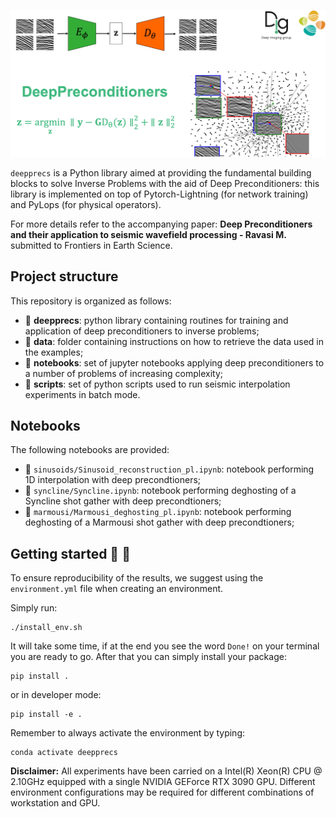 ![LOGO](https://github.com/DIG-Kaust/DeepPrecs/blob/main/logo.png)

``deepprecs`` is a Python library aimed at providing the fundamental building blocks to solve Inverse Problems with 
the aid of Deep Preconditioners: this library is implemented on top of Pytorch-Lightning (for network training) and 
PyLops (for physical operators).

For more details refer to the accompanying paper: **Deep Preconditioners and their application to seismic wavefield processing -
Ravasi M.** submitted to Frontiers in Earth Science.


## Project structure
This repository is organized as follows:

* :open_file_folder: **deepprecs**: python library containing routines for training and application of deep preconditioners to inverse problems;
* :open_file_folder: **data**: folder containing instructions on how to retrieve the data used in the examples;
* :open_file_folder: **notebooks**: set of jupyter notebooks applying deep preconditioners to a number of problems of increasing complexity;
* :open_file_folder: **scripts**: set of python scripts used to run seismic interpolation experiments in batch mode.


## Notebooks
The following notebooks are provided:

- :orange_book: ``sinusoids/Sinusoid_reconstruction_pl.ipynb``: notebook performing 1D interpolation with deep precondtioners;
- :orange_book: ``syncline/Syncline.ipynb``: notebook performing deghosting of a Syncline shot gather with deep precondtioners;
- :orange_book: ``marmousi/Marmousi_deghosting_pl.ipynb``: notebook performing deghosting of a Marmousi shot gather with deep precondtioners;


## Getting started :space_invader: :robot:
To ensure reproducibility of the results, we suggest using the `environment.yml` file when creating an environment.

Simply run:
```
./install_env.sh
```
It will take some time, if at the end you see the word `Done!` on your terminal you are ready to go. After that you can simply install your package:
```
pip install .
```
or in developer mode:
```
pip install -e .
```

Remember to always activate the environment by typing:
```
conda activate deepprecs
```

**Disclaimer:** All experiments have been carried on a Intel(R) Xeon(R) CPU @ 2.10GHz equipped with a single NVIDIA GEForce RTX 3090 GPU. Different environment 
configurations may be required for different combinations of workstation and GPU.
